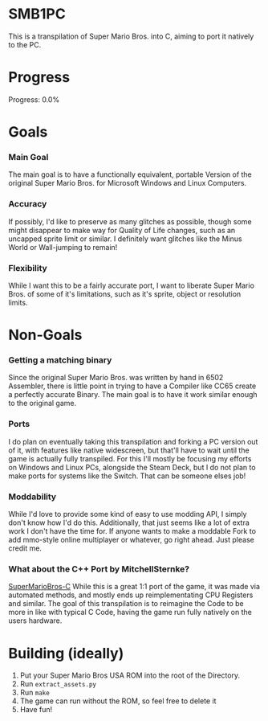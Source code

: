 # SMB1PC
 This is a transpilation of Super Mario Bros. into C, aiming to port it natively to the PC.

# Progress
 Progress: 0.0%

# Goals
### Main Goal
The main goal is to have a functionally equivalent, portable Version of the original Super Mario Bros. for Microsoft Windows and Linux Computers.

### Accuracy
If possibly, I'd like to preserve as many glitches as possible, though some might disappear to make way for Quality of Life changes, such as an uncapped sprite limit or similar. I definitely want glitches like the Minus World or Wall-jumping to remain!

### Flexibility
While I want this to be a fairly accurate port, I want to liberate Super Mario Bros. of some of it's limitations, such as it's sprite, object or resolution limits.

# Non-Goals
### Getting a matching binary
Since the original Super Mario Bros. was written by hand in 6502 Assembler, there is little point in trying to have a Compiler like CC65 create a perfectly accurate Binary. The main goal is to have it work similar enough to the original game.

### Ports
I do plan on eventually taking this transpilation and forking a PC version out of it, with features like native widescreen, but that'll have to wait until the game is actually fully transpiled. For this I'll mostly be focusing my efforts on Windows and Linux PCs, alongside the Steam Deck, but I do not plan to make ports for systems like the Switch. That can be someone elses job!

### Moddability
While I'd love to provide some kind of easy to use modding API, I simply don't know how I'd do this. Additionally, that just seems like a lot of extra work I don't have the time for. If anyone wants to make a moddable Fork to add mmo-style online multiplayer or whatever, go right ahead. Just please credit me.

### What about the C++ Port by MitchellSternke?
[SuperMarioBros-C](https://github.com/MitchellSternke/SuperMarioBros-C/tree/master)
While this is a great 1:1 port of the game, it was made via automated methods, and mostly ends up reimplementating CPU Registers and similar. The goal of this transpilation is to reimagine the Code to be more in like with typical C Code, having the game run fully natively on the users hardware. 

# Building (ideally)
1. Put your Super Mario Bros USA ROM into the root of the Directory.
2. Run `extract_assets.py`
3. Run `make`
4. The game can run without the ROM, so feel free to delete it
5. Have fun!